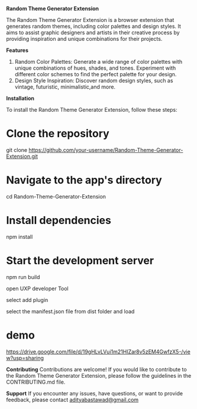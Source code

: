 **Random Theme Generator Extension**

The Random Theme Generator Extension is a browser extension that generates random themes, including color palettes and design styles. It aims to assist graphic designers and artists in their creative process by providing inspiration and unique combinations for their projects.

**Features**
1. Random Color Palettes: Generate a wide range of color palettes with unique combinations of hues, shades, and tones. Experiment with different color schemes to find the perfect palette for your design.
2. Design Style Inspiration: Discover random design styles, such as vintage, futuristic, minimalistic,and more. 

**Installation**

To install the Random Theme Generator Extension, follow these steps:
# Clone the repository
git clone https://github.com/your-username/Random-Theme-Generator-Extension.git
# Navigate to the app's directory
cd Random-Theme-Generator-Extension

# Install dependencies
npm install

# Start the development server
npm run build 

open UXP developer Tool

select add plugin

select the manifest.json file from dist folder and load 


# demo

https://drive.google.com/file/d/19gHLvLVui1m21HIZar8v5zEM4GwfzX5-/view?usp=sharing


**Contributing**
Contributions are welcome! If you would like to contribute to the Random Theme Generator Extension, please follow the guidelines in the CONTRIBUTING.md file.

**Support**
If you encounter any issues, have questions, or want to provide feedback, please contact
adityabastawad@gmail.com
